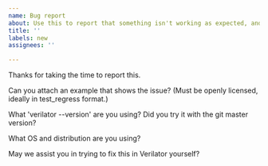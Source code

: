 ```yaml
---
name: Bug report
about: Use this to report that something isn't working as expected, and it isn't "Unsupported." (Note our contributor agreement at https://github.com/verilator/verilator/blob/master/docs/CONTRIBUTING.rst)
title: ''
labels: new
assignees: ''

---
```


Thanks for taking the time to report this.

Can you attach an example that shows the issue?  (Must be openly licensed, ideally in test_regress format.)

What 'verilator --version' are you using?  Did you try it with the git master version?

What OS and distribution are you using?

May we assist you in trying to fix this in Verilator yourself?
